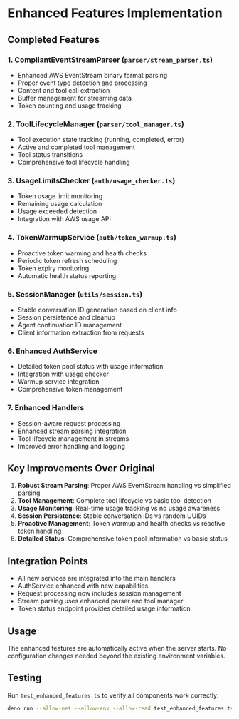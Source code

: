 # Enhanced Features Implementation

## Completed Features

### 1. CompliantEventStreamParser (`parser/stream_parser.ts`)
- Enhanced AWS EventStream binary format parsing
- Proper event type detection and processing
- Content and tool call extraction
- Buffer management for streaming data
- Token counting and usage tracking

### 2. ToolLifecycleManager (`parser/tool_manager.ts`)
- Tool execution state tracking (running, completed, error)
- Active and completed tool management
- Tool status transitions
- Comprehensive tool lifecycle handling

### 3. UsageLimitsChecker (`auth/usage_checker.ts`)
- Token usage limit monitoring
- Remaining usage calculation
- Usage exceeded detection
- Integration with AWS usage API

### 4. TokenWarmupService (`auth/token_warmup.ts`)
- Proactive token warming and health checks
- Periodic token refresh scheduling
- Token expiry monitoring
- Automatic health status reporting

### 5. SessionManager (`utils/session.ts`)
- Stable conversation ID generation based on client info
- Session persistence and cleanup
- Agent continuation ID management
- Client information extraction from requests

### 6. Enhanced AuthService
- Detailed token pool status with usage information
- Integration with usage checker
- Warmup service integration
- Comprehensive token management

### 7. Enhanced Handlers
- Session-aware request processing
- Enhanced stream parsing integration
- Tool lifecycle management in streams
- Improved error handling and logging

## Key Improvements Over Original

1. **Robust Stream Parsing**: Proper AWS EventStream handling vs simplified parsing
2. **Tool Management**: Complete tool lifecycle vs basic tool detection
3. **Usage Monitoring**: Real-time usage tracking vs no usage awareness
4. **Session Persistence**: Stable conversation IDs vs random UUIDs
5. **Proactive Management**: Token warmup and health checks vs reactive token handling
6. **Detailed Status**: Comprehensive token pool information vs basic status

## Integration Points

- All new services are integrated into the main handlers
- AuthService enhanced with new capabilities
- Request processing now includes session management
- Stream parsing uses enhanced parser and tool manager
- Token status endpoint provides detailed usage information

## Usage

The enhanced features are automatically active when the server starts. No configuration changes needed beyond the existing environment variables.

## Testing

Run `test_enhanced_features.ts` to verify all components work correctly:

```bash
deno run --allow-net --allow-env --allow-read test_enhanced_features.ts
```